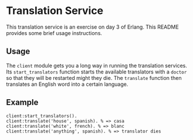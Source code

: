 Translation Service
=

This translation service is an exercise on day 3 of Erlang. This README provides 
some brief usage instructions.

Usage
-

The `client` module gets you a long way in running the translation services. Its 
`start_translators` function starts the available translators with a `doctor` so 
that they will be restarted might they die. The `translate` function then 
translates an English word into a certain language.

Example
-

    client:start_translators().
    client:translate('house', spanish). % => casa
    client:translate('white', french). % => blanc
    client:translate('anything', spanish). % => translator dies

